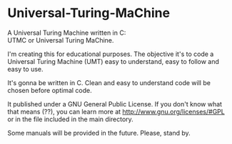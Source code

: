 Universal-Turing-MaChine
========================

A Universal Turing Machine written in C:	
	UTMC or Universal Turing MaChine.

I'm creating this for educational purposes. The objective it's to code a Universal Turing Machine (UMT) easy to understand, easy to follow and easy to use.

It's gonna be written in C. Clean and easy to understand code will be chosen before optimal code.

It published under a GNU General Public License. If you don't know what that means (??), you can learn more at http://www.gnu.org/licenses/#GPL or in the file included in the main directory.

Some manuals will be provided in the future. Please, stand by.
